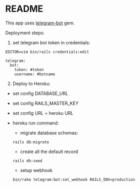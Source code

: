 # README

This app uses [telegram-bot](https://github.com/telegram-bot-rb/telegram-bot) gem.

Deployment steps:

1. set telegram bot token in credentials:

``` EDITOR=vim bin/rails credentials:edit ```
```
telegram:
  bot:
    token: #token
    username: #botname
```

2. Deploy to Heroku:

* set config DATABASE_URL

* set config RAILS_MASTER_KEY

* set config URL = heroku URL

* heroku run command:

  - migrate database schemas:

  ``` rails db:migrate ```

  - create all the default record

  ``` rails db:seed ```

  - setup webhook

  ``` bin/rake telegram:bot:set_webhook RAILS_ENV=production ```
